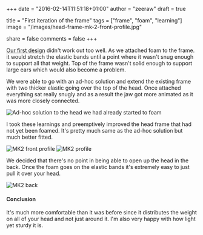 +++
date = "2016-02-14T11:51:18+01:00"
author = "zeeraw"
draft = true

title = "First iteration of the frame"
tags = ["frame", "foam", "learning"]
image = "/images/head-frame-mk-2-front-profile.jpg"

share = false
comments = false
+++

[Our first design](http://furbuild.com/post/elastic-band-head-frame/) didn't work out too well.
As we attached foam to the frame. it would stretch the elastic bands until a point where it wasn't snug enough to support all that weight.
Top of the frame wasn't solid enough to support large ears which would also become a problem.

We were able to go with an ad-hoc solution and extend the existing frame with two thicker elastic going over the top of the head.
Once attached everything sat really snugly and as a result the jaw got more animated as it was more closely connected.

![Ad-hoc solution to the head we had already started to foam](/images/head-frame-ad-hoc-fix.jpg)

I took these learnings and preemptively improved the head frame that had not yet been foamed.
It's pretty much same as the ad-hoc solution but much better fitted.

![MK2 front profile](/images/head-frame-mk-2-front-profile.jpg)
![MK2 profile](/images/head-frame-mk-2-profile.jpg)

We decided that there's no point in being able to open up the head in the back.
Once the foam goes on the elastic bands it's extremely easy to just pull it over your head.

![MK2 back](/images/head-frame-mk-2-back.jpg)

#### Conclusion
It's much more comfortable than it was before since it distributes the weight on all of your head and not just around it.
I'm also very happy with how light yet sturdy it is.